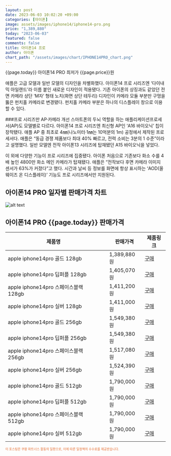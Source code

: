```yaml
---
layout: post
date: 2023-06-03 10:02:20 +09:00
categories: [아이폰]
image: assets/images/iphone14/iphone14-pro.png
price: "1,389,880"
today: "2023-06-03"
featured: false
comments: false
title: 아이폰14 프로
author: 아이폰
chart_path: "/assets/images/chart/IPHONE14PRO_chart.png"
---
```


{{page.today}} 아이폰14 PRO 최저가 {{page.price}}원

애플은 고급 모델과 일반 모델의 디자인을 차별화했다. 아이폰14 프로 시리즈엔 ‘다이내믹 아일랜드’라 이름 붙인 새로운 디자인이 적용됐다. 기존 아이폰의 상징과도 같았던 전면 카메라 상단 ‘M자’ 형태 노치(화면 상단 테두리) 디자인이 카메라 모듈 부분만 구멍을 뚫은 펀치홀 카메라로 변경됐다. 펀치홀 카메라 부분은 하나의 디스플레이 창으로 이용할 수 있다.

###프로 시리즈만 AP·카메라 개선
스마트폰의 두뇌 역할을 하는 애플리케이션프로세서(AP)도 모델별로 다르다. 아이폰14 프로 시리즈엔 최신형 AP인 ‘A16 바이오닉’ 칩이 장착됐다. 애플 AP 중 최초로 4㎚(나노미터·1㎚는 10억분의 1m) 공정에서 제작된 프로세서다. 애플은 “동급 경쟁 제품보다 최대 40% 빠르고, 전력 소비는 3분의 1 수준”이라고 설명했다. 일반 모델엔 전작 아이폰13 시리즈에 탑재됐던 A15 바이오닉을 넣었다.

이 외에 다양한 기능이 프로 시리즈에 집중됐다. 아이폰 처음으로 기존보다 화소 수를 4배 높인 4800만 화소 메인 카메라가 탑재됐다. 애플은 “전작보다 후면 카메라 이미지 센서가 63%가 커졌다”고 했다. 시간과 날씨 등 정보를 화면에 항상 표시하는 ‘AOD(올웨이즈 온 디스플레이)’ 기능도 프로 시리즈에서만 지원된다.

## 아이폰14 PRO 일자별 판매가격 차트
![alt text]({{page.chart_path}} "아이폰14 PRO 판매가격 차트")

## 아이폰14 PRO {{page.today}} 판매가격
<main>
<table id="rwd-table-large">
  <thead>
    <tr>
      <th>제품명</th>
      <th></th>
      <th>판매가격</th>
      <th>제품링크</th>
    </tr>
  </thead>
  <tbody><tr>
        <td>apple iphone14pro 골드 128gb </td>
        <td></td>
        <td>1,389,880원</td>
        <td><a href='https://link.coupang.com/a/SOYqH' target='_blank'>구매</a></td>
        </tr><tr>
        <td>apple iphone14pro 딥퍼플 128gb </td>
        <td></td>
        <td>1,405,070원</td>
        <td><a href='https://link.coupang.com/a/SOYs5' target='_blank'>구매</a></td>
        </tr><tr>
        <td>apple iphone14pro 스페이스블랙 128gb </td>
        <td></td>
        <td>1,411,200원</td>
        <td><a href='https://link.coupang.com/a/SOYvt' target='_blank'>구매</a></td>
        </tr><tr>
        <td>apple iphone14pro 실버 128gb </td>
        <td></td>
        <td>1,411,000원</td>
        <td><a href='https://link.coupang.com/a/SOYxD' target='_blank'>구매</a></td>
        </tr><tr>
        <td>apple iphone14pro 골드 256gb </td>
        <td></td>
        <td>1,549,380원</td>
        <td><a href='https://link.coupang.com/a/SOYzH' target='_blank'>구매</a></td>
        </tr><tr>
        <td>apple iphone14pro 딥퍼플 256gb </td>
        <td></td>
        <td>1,549,380원</td>
        <td><a href='https://link.coupang.com/a/SOYCd' target='_blank'>구매</a></td>
        </tr><tr>
        <td>apple iphone14pro 스페이스블랙 256gb </td>
        <td></td>
        <td>1,517,080원</td>
        <td><a href='https://link.coupang.com/a/SOYEY' target='_blank'>구매</a></td>
        </tr><tr>
        <td>apple iphone14pro 실버 256gb </td>
        <td></td>
        <td>1,524,390원</td>
        <td><a href='https://link.coupang.com/a/SOYLE' target='_blank'>구매</a></td>
        </tr><tr>
        <td>apple iphone14pro 골드 512gb </td>
        <td></td>
        <td>1,790,000원</td>
        <td><a href='https://link.coupang.com/a/SOYNI' target='_blank'>구매</a></td>
        </tr><tr>
        <td>apple iphone14pro 딥퍼플 512gb </td>
        <td></td>
        <td>1,790,000원</td>
        <td><a href='https://link.coupang.com/a/SOYPE' target='_blank'>구매</a></td>
        </tr><tr>
        <td>apple iphone14pro 스페이스블랙 512gb </td>
        <td></td>
        <td>1,790,000원</td>
        <td><a href='https://link.coupang.com/a/SOYRG' target='_blank'>구매</a></td>
        </tr><tr>
        <td>apple iphone14pro 실버 512gb </td>
        <td></td>
        <td>1,790,000원</td>
        <td><a href='https://link.coupang.com/a/SOYUa' target='_blank'>구매</a></td>
        </tr></tbody>
</table>

</main>
<div style="color:#e56a2c;font-size: 0.7em;" >
이 포스팅은 쿠팡 파트너스 활동의 일환으로, 이에 따른 일정액의 수수료를 제공받습니다.
</div>
